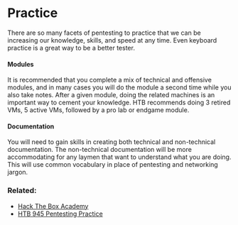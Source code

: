 # Practice 

There are so many facets of pentesting to practice that we can be increasing our knowledge, skills, and speed at any time. Even keyboard practice is a great way to be a better tester.

#### Modules

It is recommended that you complete a mix of technical and offensive modules, and in many cases you will do the module a second time while you also take notes. After a given module, doing the related machines is an important way to cement your knowledge. HTB recommends doing 3 retired VMs, 5 active VMs, followed by a pro lab or endgame module.

#### Documentation

You will need to gain skills in creating both technical and non-technical documentation. The non-technical documentation will be more accommodating for any laymen that want to understand what you are doing. This will use common vocabulary in place of pentesting and networking jargon.


### Related:
- [Hack The Box Academy](https://academy.hackthebox.com/ "Hack The Box Academy Home page")
- [HTB 945 Pentesting Practice](https://academy.hackthebox.com/module/90/section/945 "HTB module on pentesting practice")